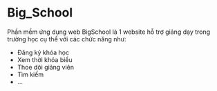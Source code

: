 # Big_School
Phần mềm ứng dụng web BigSchool là 1 website hỗ trợ giảng dạy trong trường học cụ thể với các chức năng như:
<ul>
  <li>Đăng ký khóa học</li>
  <li>Xem thời khóa biểu</li>
  <li>Thoe dõi giảng viên</li>
  <li>Tìm kiếm </li>
  <li>...</li>
</ul>

